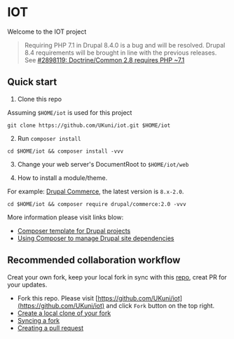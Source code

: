 # IOT

Welcome to the IOT project

> Requiring PHP 7.1 in Drupal 8.4.0 is a bug and will be resolved. Drupal 8.4 requirements will be brought in line with the previous releases. See [#2898119: Doctrine/Common 2.8 requires PHP ~7.1](https://www.drupal.org/node/2898119)

## Quick start

1. Clone this repo

Assuming `$HOME/iot` is used for this project

```
git clone https://github.com/UKuni/iot.git $HOME/iot
```

2. Run `composer install`

```
cd $HOME/iot && composer install -vvv
```

3. Change your web server's DocumentRoot to  `$HOME/iot/web`

4. How to install a module/theme.

For example: [Drupal Commerce](https://www.drupal.org/project/commerce), the latest version is `8.x-2.0`.

```
cd $HOME/iot && composer require drupal/commerce:2.0 -vvv
```

More information please visit links blow:

- [Composer template for Drupal projects](https://github.com/drupal-composer/drupal-project)
- [Using Composer to manage Drupal site dependencies
](https://www.drupal.org/docs/develop/using-composer/using-composer-to-manage-drupal-site-dependencies)

## Recommended collaboration workflow

Creat your own fork, keep your local fork in sync with this [repo](https://github.com/UKuni/iot), creat PR for your updates.

- Fork this repo. Please visit [https://github.com/UKuni/iot](https://github.com/UKuni/iot) and click `Fork` button on the top right.
- [Create a local clone of your fork](https://help.github.com/articles/fork-a-repo/#step-2-create-a-local-clone-of-your-fork)
- [Syncing a fork](https://help.github.com/articles/syncing-a-fork/)
- [Creating a pull request](https://help.github.com/articles/creating-a-pull-request/)
